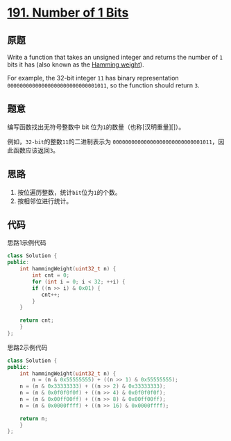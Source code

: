 [191. Number of 1 Bits](https://leetcode.com/problems/number-of-1-bits/)
=======================

原题
----

Write a function that takes an unsigned integer and returns the number
of `1` bits it has (also known as the [Hamming weight][]).

For example, the 32-bit integer `11` has binary representation
`00000000000000000000000000001011`, so the function should return `3`.

题意
----

编写函数找出无符号整数中 bit 位为`1`的数量（也称[汉明重量][]）。

例如，`32-bit`的整数`11`的二进制表示为
`00000000000000000000000000001011`，因此函数应该返回`3`。

思路
----

1. 按位遍历整数，统计`bit`位为`1`的个数。
2. 按相邻位进行统计。

代码
----

思路1示例代码
```c++
class Solution {
public:
    int hammingWeight(uint32_t n) {
        int cnt = 0;
        for (int i = 0; i < 32; ++i) {
	    if ((n >> i) & 0x01) {
	       cnt++;
	    }
	}
	
	return cnt;
    }
};
```

思路2示例代码
```c++
class Solution {
public:
    int hammingWeight(uint32_t n) {
        n = (n & 0x55555555) + ((n >> 1) & 0x55555555);
	n = (n & 0x33333333) + ((n >> 2) & 0x33333333);
	n = (n & 0x0f0f0f0f) + ((n >> 4) & 0x0f0f0f0f);
	n = (n & 0x00ff00ff) + ((n >> 8) & 0x00ff00ff);
	n = (n & 0x0000ffff) + ((n >> 16) & 0x0000ffff);
	
	return n;
    }
};
```

[Hamming weight]: https://en.wikipedia.org/wiki/Hamming_weight
[汉明权]: https://zh.wikipedia.org/wiki/汉明重量